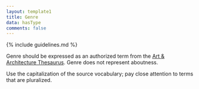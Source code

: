 ```yaml
---
layout: template1
title: Genre
data: hasType
comments: false
---
```


{% include guidelines.md %}

Genre should be expressed as an authorized term from the [Art & Architecture Thesaurus](https://vocab.lib.uh.edu/en/collections/aat.html). Genre does not represent aboutness.

Use the capitalization of the source vocabulary; pay close attention to terms that are pluralized.

